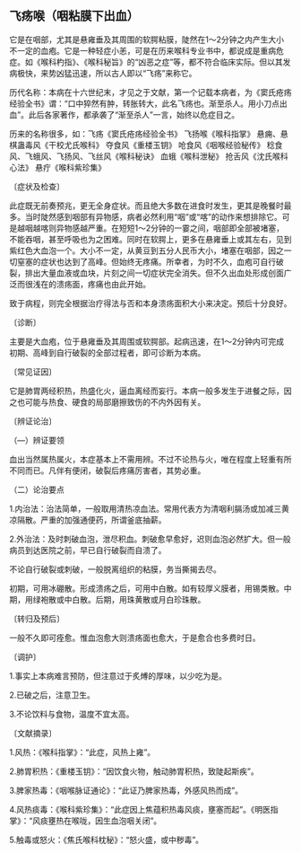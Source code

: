 ## 飞疡喉（咽粘膜下出血）

它是在咽部，尤其是悬雍垂及其周围的软腭粘膜，陡然在1〜2分钟之内产生大小不一定的血疱。它是一种轻症小恙，可是在历来喉科专业书中，都说成是重病危症。如《喉科杓指》、《喉科秘旨》的“凶恶之症”等，都不符合临床实际。但以其发病极快，来势凶猛迅速，所以古人即以“飞疡”来称它。

历代名称：本病在十六世纪末，才见之于文献，第一个记载本病者，为《窦氏疮疡经验全书》谓：“口中猝然有肿，转胀转大，此名飞疡也。渐至杀人。用小刀点出血”。此后各家著作，都承袭了“渐至杀人”一言，始终以危症目之。

历来的名称很多，如：飞疡《窦氏疮疡经验全书》 飞扬喉《喉科指掌》 悬痈、悬棋蛊毒风《干校尤氏喉科》 夺食风《重楼玉钥》 呛食风《咽喉经验秘传》 稔食风、飞蛾风、飞扬风、飞丝风《喉科秘诀》 血蛾《喉科泄秘》 抢舌风《沈氏喉科心法》 悬疔《喉科紫珍集》

〔症状及检查〕

此症既无前奏预兆，更无全身症状。而且绝大多数在进食时发生，更其是晚餐时最多。当时陡然感到咽部有异物感，病者必然利用“咽”或“喀”的动作来想排除它。可是越咽越喀则异物感越严重。在短短1〜2分钟的一霎之间，咽部即全部被堵塞，不能吞咽，甚至呼吸也为之困难。同时在软腭上，更多在悬雍垂上或其左右，见到紫红色大血泡一个。大小不一定，从黄豆到五分人民币大小，堵塞在咽部，因之一切窒塞的症状也达到了高峰。但始终无疼痛。所幸者，为时不久，血疱可自行破裂，排出大量血液或血块，片刻之间一切症状完全消失。但不久出血处形成创面广泛而很浅在的溃疡面，疼痛也由此开始。

致于病程，则完全根据治疗得法与否和本身溃疡面积大小来决定。预后十分良好。

〔诊断〕

主要是大血疱，位于悬雍垂及其周围或软腭部。起病迅速，在1〜2分钟内可完成初期、高峰到自行破裂的全部过程者，即可诊断为本病。

〔常见证因〕

它是肺胃两经积热，热盛化火，逼血离经而妄行。本病一般多发生于进餐之际，因之也可能与热食、硬食的局部磨擦致伤的不内外因有关。

〔辨证论治〕

（―）辨证要领

血出当然属热属火，本症基本上不需用辨。不过不论热与火，唯在程度上轻重有所不同而已。凡伴有便闭，破裂后疼痛厉害者，其势必重。

（二）论治要点

1.内治法：治法简单，一般取用清热凉血法。常用代表方为清咽利膈汤或加减三黄凉隔散。严重的加强通便药，所谓釜底抽薪。

2.外治法：及时刺破血泡，泄尽积血。刺破愈早愈好，迟则血泡必然扩大。但一般病员到达医院之前，早已自行破裂而自溃了。

不论自行破裂或刺破，一般脱离组织的粘膜，务当撕揭去尽。

初期，可用冰硼散。形成溃疡之后，可用中白散。如有较厚义膜者，用锡类散。中期，用绿袍散或中白散。后期，用珠黄散或月白珍珠散。

〔转归及预后〕

一般不久即可痊愈。惟血泡愈大则溃疡面也愈大，于是愈合也多费时日。

〔调护〕

1.事实上本病难言预防，但注意过于炙煿的厚味，以少吃为是。

2.已破之后，注意卫生。

3.不论饮料与食物，温度不宜太高。

〔文献摘录〕

1.风热：《喉科指掌》：“此症，风热上雍”。

2.肺胃积热：《重楼玉钥》：“因饮食火物，触动肺胃积热，致陡起斯疾”。

3.脾家热毒：《咽喉脉证通论》：“此证乃脾家热毒，外感风热而成”。

4.风热痰毒：《喉科紫珍集》：“此症因上焦蕴积热毒风痰，壅塞而起”。《明医指掌》：“风痰壅热在喉咙，因生血泡咽关闭”。

5.触毒或怒火：《焦氏喉科枕秘》：“怒火盛，或中秽毒”。
